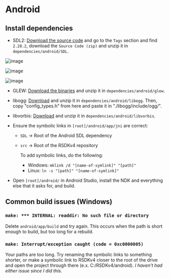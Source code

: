 # Android

## Install dependencies
* SDL2: [Download the source code](https://github.com/libsdl-org/SDL/tree/SDL2) and go to the `Tags` section and find `2.28.2`, download the `Source Code (zip)` and unzip it in `dependencies/android/SDL`.

![image](https://github.com/Rubberduckycooly/Sonic-1-2-2013-Decompilation/assets/66157074/4aec8fe4-cd69-48da-a2d7-b00e7649e06a)

![image](https://github.com/Rubberduckycooly/Sonic-1-2-2013-Decompilation/assets/66157074/2881ff87-8af7-494a-9ed4-0af69c4ebb54)

![image](https://github.com/Rubberduckycooly/Sonic-1-2-2013-Decompilation/assets/66157074/906d27e4-aa52-4fc4-962e-70fca20abef1)

* GLEW: [Download the binaries](http://glew.sourceforge.net/) and unzip it in `dependencies/android/glew`.

* libogg: [Download](https://xiph.org/downloads/) and unzip it in `dependencies/android/libogg`. Then, copy "config_types.h" from here and paste it in "./libogg/include/ogg/".

* libvorbis: [Download](https://xiph.org/downloads/) and unzip it in `dependencies/android/libvorbis`.

* Ensure the symbolic links in `[root]/android/app/jni` are correct:
  * `SDL` -> Root of the Android SDL dependency
  * `src` -> Root of the RSDKv4 repository
  
    To add symbolic links, do the following:
      * Windows: `mklink /d "[name-of-symlink]" "[path]"`
      * Linux: `ln -s "[path]" "[name-of-symlink]"`
* Open `[root]/android/` in Android Studio, install the NDK and everything else that it asks for, and build.

## Common build issues (Windows)
### `make: *** INTERNAL: readdir: No such file or directory`
Delete `android/app/build` and try again. This occurs when the path is short enough to build, but too long for a rebuild. 
### `make: Interrupt/exception caught (code = 0xc0000005)`
Your paths are too long. Try renaming the symbolic links to something shorter, or make a symbolic link to RSDKv4 closer to the root of the drive and open the project through there (e.x. C:/RSDKv4/android). *I haven't had either issue since I did this.*
